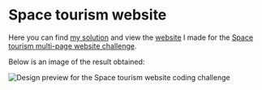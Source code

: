 # Space tourism website

Here you can find [my solution](https://www.frontendmentor.io/solutions/space-tourism-multipage-website-with-content-changes-via-js-9CQAFi5llT) and view the [website](https://azrmicael.github.io/frontend-mentor/space-tourism-website/index.html) I made for the [Space tourism multi-page website challenge](https://www.frontendmentor.io/challenges/space-tourism-multipage-website-gRWj1URZ3).

Below is an image of the result obtained:

![Design preview for the Space tourism website coding challenge](./preview.png)
